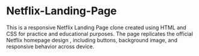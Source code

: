 # Netflix-Landing-Page
This is a responsive Netflix Landing Page clone created using HTML and CSS for practice and educational purposes. The page replicates the official Netflix homepage design , including buttons, background image, and responsive behavior across device.
